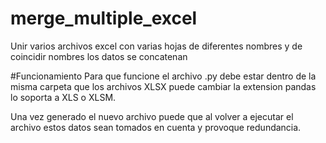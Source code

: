 # merge_multiple_excel
Unir varios archivos excel con varias hojas de diferentes nombres y de coincidir nombres los datos se concatenan


#Funcionamiento
Para que funcione el archivo .py debe estar dentro de la misma carpeta que los archivos XLSX puede cambiar la extension pandas lo soporta a XLS o XLSM.

Una vez generado el nuevo archivo puede que al volver a ejecutar el archivo estos datos sean tomados en cuenta y provoque redundancia.
